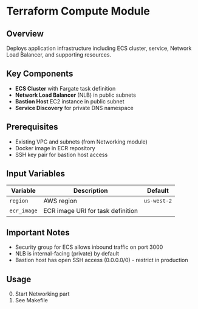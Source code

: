 # Terraform Compute Module

## Overview
Deploys application infrastructure including ECS cluster, service, Network Load Balancer, and supporting resources.

## Key Components
- **ECS Cluster** with Fargate task definition
- **Network Load Balancer** (NLB) in public subnets
- **Bastion Host** EC2 instance in public subnet
- **Service Discovery** for private DNS namespace

## Prerequisites
- Existing VPC and subnets (from Networking module)
- Docker image in ECR repository
- SSH key pair for bastion host access

## Input Variables
| Variable    | Description                       | Default     |
|-------------|-----------------------------------|-------------|
| `region`    | AWS region                        | `us-west-2` |
| `ecr_image` | ECR image URI for task definition |             |

## Important Notes
- Security group for ECS allows inbound traffic on port 3000
- NLB is internal-facing (private) by default
- Bastion host has open SSH access (0.0.0.0/0) - restrict in production

## Usage
0. Start Networking part
1. See Makefile
